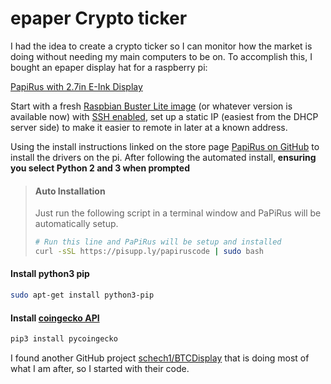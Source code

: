 # epaper Crypto ticker

I had the idea to create a crypto ticker so I can monitor how the market is doing without needing my main computers to be on. To accomplish this, I bought an epaper display hat for a raspberry pi:

[PapiRus with 2.7in E-Ink Display](https://au.rs-online.com/web/p/raspberry-pi-screens/1218357/)

Start with a fresh [Raspbian Buster Lite image](https://downloads.raspberrypi.org/raspios_lite_armhf/images/raspios_lite_armhf-2021-05-28/2021-05-07-raspios-buster-armhf-lite.zip) (or whatever version is available now) with [SSH enabled](https://phoenixnap.com/kb/enable-ssh-raspberry-pi), set up a static IP (easiest from the DHCP server side) to make it easier to remote in later at a known address.

Using the install instructions linked on the store page [PapiRus on GitHub](https://github.com/PiSupply/PaPiRus) to install the drivers on the pi.
After following the automated install, **ensuring you select Python 2 and 3 when prompted**
>#### Auto Installation
>Just run the following script in a terminal window and PaPiRus will be automatically setup.
>```bash
># Run this line and PaPiRus will be setup and installed
>curl -sSL https://pisupp.ly/papiruscode | sudo bash
>```
#### Install python3 pip
```bash
sudo apt-get install python3-pip
```
#### Install [coingecko API](https://pypi.org/project/pycoingecko/)
```bash
pip3 install pycoingecko
```

I found another GitHub project [schech1/BTCDisplay](https://github.com/schech1/BTCDisplay) that is doing most of what I am after, so I started with their code.

